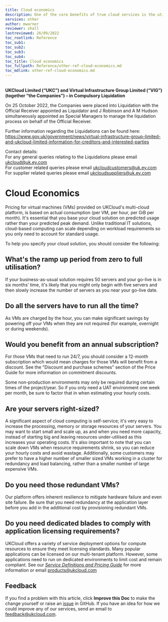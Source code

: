 ```yaml
---
title: Cloud economics
description: One of the core benefits of true cloud services is the utility price models that they are based on. This pricing is designed to facilitate new levels of agility, flexibility and scalability in stark contrast to traditional solutions
services: other
author: mwarner
reviewer: shall
lastreviewed: 26/09/2022
toc_rootlink: Reference
toc_sub1: 
toc_sub2:
toc_sub3:
toc_sub4:
toc_title: Cloud economics
toc_fullpath: Reference/other-ref-cloud-economics.md
toc_mdlink: other-ref-cloud-economics.md
---
```


<br>**UKCloud Limited (“UKC”) and Virtual Infrastructure Group Limited (“VIG”) (together “the Companies”) – in Compulsory Liquidation**

On 25 October 2022, the Companies were placed into Liquidation with the Official Receiver appointed as Liquidator and J Robinson and A M Hudson simultaneously appointed as Special Managers to manage the liquidation process on behalf of the Official Receiver.

Further information regarding the Liquidations can be found here: <https://www.gov.uk/government/news/virtual-infrastructure-group-limited-and-ukcloud-limited-information-for-creditors-and-interested-parties>

Contact details:<br>
For any general queries relating to the Liquidations please email <ukcloud@uk.ey.com><br>
For customer related queries please email <ukcloudcustomers@uk.ey.com><br>
For supplier related queries please email <ukcloudsuppliers@uk.ey.com>

# Cloud Economics

Pricing for virtual machines (VMs) provided on UKCloud's multi-cloud platform, is based on actual consumption (per VM, per hour, per GiB per month). It's essential that you base your cloud solution on predicted usage rather than your predicted peak demand. Unlike traditional IT solutions, cloud-based computing can scale depending on workload requirements so you only need to account for standard usage.

To help you specify your cloud solution, you should consider the following:

## What's the ramp up period from zero to full utilisation?

If your business-as-usual solution requires 50 servers and your go-live is in six months’ time, it's likely that you might only begin with five servers and then slowly increase the number of servers as you near your go-live date.

## Do all the servers have to run all the time?

As VMs are charged by the hour, you can make significant savings by powering off your VMs when they are not required (for example, overnight or during weekends).

## Would you benefit from an annual subscription?

For those VMs that need to run 24/7, you should consider a 12-month subscription which would mean charges for those VMs will benefit from a discount. See the "Discount and purchase schemes" section of the Price Guide for more information on commitment discounts. 

Some non-production environments may only be required during certain times of the project/year. So if you only need a UAT environment one week per month, be sure to factor that in when estimating your hourly costs.

## Are your servers right-sized?

A significant aspect of cloud computing is self-service; it's very easy to increase the processing, memory or storage resources of your servers. You may want to start small and scale up, as and when you need more capacity, instead of starting big and leaving resources under-utilised as this increases your operating costs. It's also important to note that you can scale down VMs when resource requirements shrink, so you can reduce your hourly costs and avoid wastage. Additionally, some customers may prefer to have a higher number of smaller sized VMs working in a cluster for redundancy and load balancing, rather than a smaller number of large expensive VMs.

## Do you need those redundant VMs?

Our platform offers inherent resilience to mitigate hardware failure and even site failure. Be sure that you need redundancy at the application layer before you add in the additional cost by provisioning redundant VMs.

## Do you need dedicated blades to comply with application licensing requirements?

UKCloud offers a variety of service deployment options for compute resources to ensure they meet licensing standards. Many popular applications can be licensed on our multi-tenant platform. However, some applications need to run on dedicated environments to limit cost and remain compliant. See our [*Service Definitions and Pricing Guide*](other-ref-service-definitions.md) for more information or email products@ukcloud.com

## Feedback

If you find a problem with this article, click **Improve this Doc** to make the change yourself or raise an [issue](https://github.com/UKCloud/documentation/issues) in GitHub. If you have an idea for how we could improve any of our services, send an email to <feedback@ukcloud.com>.
